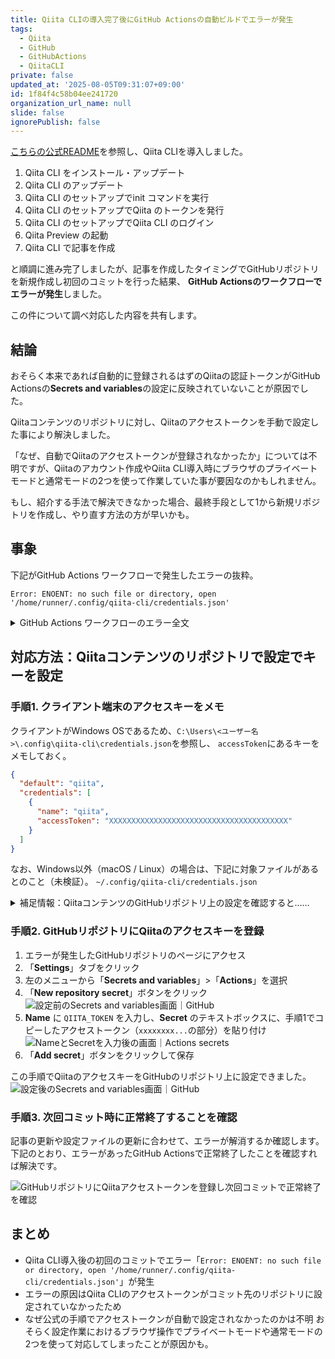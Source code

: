 ```yaml
---
title: Qiita CLIの導入完了後にGitHub Actionsの自動ビルドでエラーが発生
tags:
  - Qiita
  - GitHub
  - GitHubActions
  - QiitaCLI
private: false
updated_at: '2025-08-05T09:31:07+09:00'
id: 1f84f4c58b04ee241720
organization_url_name: null
slide: false
ignorePublish: false
---
```


[こちらの公式README](https://github.com/increments/qiita-cli)を参照し、Qiita CLIを導入しました。

1. Qiita CLI をインストール・アップデート
1. Qiita CLI のアップデート
1. Qiita CLI のセットアップでinit コマンドを実行
1. Qiita CLI のセットアップでQiita のトークンを発行
1. Qiita CLI のセットアップでQiita CLI のログイン
1. Qiita Preview の起動
1. Qiita CLI で記事を作成

と順調に進み完了しましたが、記事を作成したタイミングでGitHubリポジトリを新規作成し初回のコミットを行った結果、
**GitHub Actionsのワークフローでエラーが発生**しました。

この件について調べ対応した内容を共有します。

## 結論

おそらく本来であれば自動的に登録されるはずのQiitaの認証トークンがGitHub Actionsの**Secrets and variables**の設定に反映されていないことが原因でした。

Qiitaコンテンツのリポジトリに対し、Qiitaのアクセストークンを手動で設定した事により解決しました。

「なぜ、自動でQiitaのアクセストークンが登録されなかったか」については不明ですが、Qiitaのアカウント作成やQiita CLI導入時にブラウザのプライベートモードと通常モードの2つを使って作業していた事が要因なのかもしれません。

もし、紹介する手法で解決できなかった場合、最終手段として1から新規リポジトリを作成し、やり直す方法の方が早いかも。

## 事象

下記がGitHub Actions ワークフローで発生したエラーの抜粋。

```:エラー（抜粋）
Error: ENOENT: no such file or directory, open '/home/runner/.config/qiita-cli/credentials.json'
```

<details><summary>GitHub Actions ワークフローのエラー全文</summary>

```:エラー（全文）
Run increments/qiita-cli/actions/publish@v1
Run actions/setup-node@v4
Attempting to download 20.16.0...
Acquiring 20.16.0 - x64 from https://github.com/actions/node-versions/releases/download/20.16.0-10080284600/node-20.16.0-linux-x64.tar.gz
Extracting ...
/usr/bin/tar xz --strip 1 --warning=no-unknown-keyword --overwrite -C /home/runner/work/_temp/218da015-6487-483f-b8bb-5d3e61a908ea -f /home/runner/work/_temp/12c88de6-7aff-4007-9450-567aa37a6e24
Adding to the cache ...
Environment details
Run npm install -g @qiita/qiita-cli@v1.6.2

added 121 packages in 4s

39 packages are looking for funding
  run `npm fund` for details
Run qiita publish --all --root .
Error: ENOENT: no such file or directory, open '/home/runner/.config/qiita-cli/credentials.json'
    at async open (node:internal/fs/promises:639:25)
    at async Object.readFile (node:internal/fs/promises:1249:14)
    at async Credential.load (/opt/hostedtoolcache/node/20.16.0/x64/lib/node_modules/@qiita/qiita-cli/dist/lib/config.js:174:26)
    at async Credential.getCredential (/opt/hostedtoolcache/node/20.16.0/x64/lib/node_modules/@qiita/qiita-cli/dist/lib/config.js:186:32)
    at async accessToken (/opt/hostedtoolcache/node/20.16.0/x64/lib/node_modules/@qiita/qiita-cli/dist/lib/get-qiita-api-instance.js:18:59)
    at async getQiitaApiInstance (/opt/hostedtoolcache/node/20.16.0/x64/lib/node_modules/@qiita/qiita-cli/dist/lib/get-qiita-api-instance.js:11:20)
    at async Object.publish (/opt/hostedtoolcache/node/20.16.0/x64/lib/node_modules/@qiita/qiita-cli/dist/commands/publish.js:21:22)
    at async exec (/opt/hostedtoolcache/node/20.16.0/x64/lib/node_modules/@qiita/qiita-cli/dist/commands/index.js:41:9) {
  errno: -2,
  code: 'ENOENT',
  syscall: 'open',
  path: '/home/runner/.config/qiita-cli/credentials.json'
}
エラーが発生しました (ENOENT: no such file or directory, open '/home/runner/.config/qiita-cli/credentials.json')
  バグの可能性がある場合は、Qiita Discussionsよりご報告いただけると幸いです
  https://github.com/increments/qiita-discussions
Error: Process completed with exit code 1.
```

</details>

## 対応方法：Qiitaコンテンツのリポジトリで設定でキーを設定

### 手順1. クライアント端末のアクセスキーをメモ

クライアントがWindows OSであるため、`C:\Users\<ユーザー名>\.config\qiita-cli\credentials.json`を参照し、
`accessToken`にあるキーをメモしておく。

```json:credentials.json
{
  "default": "qiita",
  "credentials": [
    {
      "name": "qiita",
      "accessToken": "XXXXXXXXXXXXXXXXXXXXXXXXXXXXXXXXXXXXXXXX"
    }
  ]
}
```

なお、Windows以外（macOS / Linux）の場合は、下記に対象ファイルがあるとのこと（未検証）。
`~/.config/qiita-cli/credentials.json`

<details><summary>補足情報：QiitaコンテンツのGitHubリポジトリ上の設定を確認すると……</summary>

Qiitaコンテンツのリポジトリ上にある`.github/workflows/publish.yml`は下記のとおり。

```yml:publish.yml
# Please set 'QIITA_TOKEN' secret to your repository
name: Publish articles

on:
  push:
    branches:
      - main
      - master
  workflow_dispatch:

permissions:
  contents: write

concurrency:
  group: ${{ github.workflow }}-${{ github.ref }}
  cancel-in-progress: false

jobs:
  publish_articles:
    runs-on: ubuntu-latest
    timeout-minutes: 5
    steps:
      - uses: actions/checkout@v4
        with:
          fetch-depth: 0
      - uses: increments/qiita-cli/actions/publish@v1
        with:
          qiita-token: ${{ secrets.QIITA_TOKEN }}
          root: "."

```

上記の設定のとおり、`qiita-token: ${{ secrets.QIITA_TOKEN }}`となっています。
そのため、GitHubリポジトリ上に同じ変数名の`QIITA_TOKEN`をキーにアクセスキーを登録してあげる必要があります。

</details>

### 手順2. GitHubリポジトリにQiitaのアクセスキーを登録

1. エラーが発生したGitHubリポジトリのページにアクセス
1. 「**Settings**」タブをクリック
1. 左のメニューから「**Secrets and variables**」>「**Actions**」を選択
1. 「**New repository secret**」ボタンをクリック
    ![設定前のSecrets and variables画面｜GitHub](https://qiita-image-store.s3.ap-northeast-1.amazonaws.com/0/4156147/afce70dd-474d-45f1-8f4d-611b18bff213.png)
1. **Name** に `QIITA_TOKEN` を入力し、**Secret** のテキストボックスに、手順1でコピーしたアクセストークン（`xxxxxxxx...`の部分）を貼り付け
    ![NameとSecretを入力後の画面｜Actions secrets](https://qiita-image-store.s3.ap-northeast-1.amazonaws.com/0/4156147/30a407a4-1242-489e-aabf-e462e198f8b2.jpeg)
1. 「**Add secret**」ボタンをクリックして保存

この手順でQiitaのアクセスキーをGitHubのリポジトリ上に設定できました。
![設定後のSecrets and variables画面｜GitHub](https://qiita-image-store.s3.ap-northeast-1.amazonaws.com/0/4156147/7bc74df3-55c7-418a-99d3-d233ebc814ea.jpeg)

### 手順3. 次回コミット時に正常終了することを確認

記事の更新や設定ファイルの更新に合わせて、エラーが解消するか確認します。
下記のとおり、エラーがあったGitHub Actionsで正常終了したことを確認すれば解決です。

![GitHubリポジトリにQiitaアクセストークンを登録し次回コミットで正常終了を確認](https://qiita-image-store.s3.ap-northeast-1.amazonaws.com/0/4156147/e27ef39e-6072-40ed-bf3e-c0ca96de11e6.jpeg)

## まとめ

- Qiita CLI導入後の初回のコミットでエラー「`Error: ENOENT: no such file or directory, open '/home/runner/.config/qiita-cli/credentials.json'`」が発生
- エラーの原因はQiita CLIのアクセストークンがコミット先のリポジトリに設定されていなかったため
- なぜ公式の手順でアクセストークンが自動で設定されなかったのかは不明
    おそらく設定作業におけるブラウザ操作でプライベートモードや通常モードの2つを使って対応してしまったことが原因かも。
